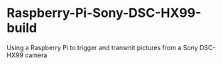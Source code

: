 # Raspberry-Pi-Sony-DSC-HX99-build
Using a Raspberry Pi to trigger and transmit pictures from a Sony DSC-HX99 camera
